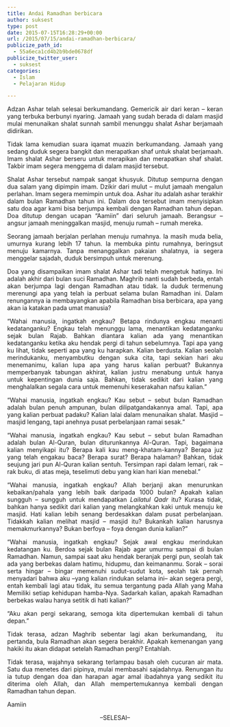 ```yaml
---
title: Andai Ramadhan berbicara
author: suksest
type: post
date: 2015-07-15T16:28:29+00:00
url: /2015/07/15/andai-ramadhan-berbicara/
publicize_path_id:
  - 55a6eca1cd4b2b9bde0678df
publicize_twitter_user:
  - suksest
categories:
  - Islam
  - Pelajaran Hidup

---
```

<p style="text-align:justify;">
  Adzan Ashar telah selesai berkumandang. Gemericik air dari keran &#8211; keran yang terbuka berbunyi nyaring. Jamaah yang sudah berada di dalam masjid mulai menunaikan shalat sunnah sambil menunggu shalat Ashar berjamaah didirikan.
</p>

<p style="text-align:justify;">
  Tidak lama kemudian suara iqamat muazin berkumandang. Jamaah yang sedang duduk segera bangkit dan merapatkan shaf untuk shalat berjamaah. Imam shalat Ashar berseru untuk merapikan dan merapatkan shaf shalat. Takbir imam segera menggema di dalam masjid tersebut.
</p>

<p style="text-align:justify;">
  Shalat Ashar tersebut nampak sangat khusyuk. Ditutup sempurna dengan dua salam yang dipimpin imam. Dzikir dari mulut &#8211; mulut jamaah mengalun perlahan. Imam segera memimpin untuk doa. Ashar itu adalah ashar terakhir dalam bulan Ramadhan tahun ini. Dalam doa tersebut imam menyisipkan satu doa agar kami bisa berjumpa kembali dengan Ramadhan tahun depan. Doa ditutup dengan ucapan &#8220;Aamiin&#8221; dari seluruh jamaah. Berangsur &#8211; angsur jamaah meninggalkan masjid, menuju rumah &#8211; rumah mereka.
</p>

<p style="text-align:justify;">
  Seorang jamaah berjalan perlahan menuju rumahnya. Ia masih muda belia, umurnya kurang lebih 17 tahun. Ia membuka pintu rumahnya, beringsut menuju kamarnya. Tanpa menanggalkan pakaian shalatnya, ia segera menggelar sajadah, duduk bersimpuh untuk merenung.
</p>

<p style="text-align:justify;">
  Doa yang disampaikan imam shalat Ashar tadi telah mengetuk hatinya. Ini adalah akhir dari bulan suci Ramadhan. Maghrib nanti sudah berbeda, entah akan berjumpa lagi dengan Ramadhan atau tidak. Ia duduk termenung merenungi apa yang telah ia perbuat selama bulan Ramadhan ini. Dalam renungannya ia membayangkan apabila Ramadhan bisa berbicara, apa yang akan ia katakan pada umat manusia?
</p>

<p style="text-align:justify;">
  &#8220;Wahai manusia, ingatkah engkau? Betapa rindunya engkau menanti kedatanganku? Engkau telah menunggu lama, menantikan kedatanganku sejak bulan Rajab. Bahkan diantara kalian ada yang menantikan kedatanganku ketika aku hendak pergi di tahun sebelumnya. Tapi apa yang ku lihat, tidak seperti apa yang ku harapkan. Kalian berdusta. Kalian seolah merindukanku, menyambutku dengan suka cita, tapi sekian hari aku menemanimu, kalian lupa apa yang harus kalian perbuat? Bukannya memperbanyak tabungan akhirat, kalian justru menabung untuk hanya untuk kepentingan dunia saja. Bahkan, tidak sedikit dari kalian yang menghalalkan segala cara untuk memenuhi keserakahan nafsu kalian.&#8221;
</p>

<p style="text-align:justify;">
  &#8220;Wahai manusia, ingatkah engkau? Kau sebut &#8211; sebut bulan Ramadhan adalah bulan penuh ampunan, bulan dilipatgandakannya amal. Tapi, apa yang kalian perbuat padaku? Kalian lalai dalam menunaikan shalat. Masjid &#8211; masjid lengang, tapi anehnya pusat perbelanjaan ramai sesak.&#8221;
</p>

<p style="text-align:justify;">
  &#8220;Wahai manusia, ingatkah engkau? Kau sebut &#8211; sebut bulan Ramadhan adalah bulan Al-Quran, bulan diturunkannya Al-Quran. Tapi, bagaimana kalian menyikapi itu? Berapa kali kau meng-khatam-kannya? Berapa juz yang telah engakau baca? Berapa surat? Berapa halaman? Bahkan, tidak seujung jari pun Al-Quran kalian sentuh. Tersimpan rapi dalam lemari, rak &#8211; rak buku, di atas meja, teselimuti debu yang kian hari kian menebal.&#8221;
</p>

<p style="text-align:justify;">
  &#8220;Wahai manusia, ingatkah engkau? Allah berjanji akan menurunkan kebaikan/pahala yang lebih baik daripada 1000 bulan? Apakah kalian sungguh &#8211; sungguh untuk mendapatkan <em>Lailatul Qadr </em>itu? Kurasa tidak, bahkan hanya sedikit dari kalian yang melangkahkan kaki untuk menuju ke masjid. Hati kalian lebih senang berdesakkan dalam pusat perbelanjaan. Tidakkah kalian melihat masjid &#8211; masjid itu? Bukankah kalian harusnya memakmurkannya? Bukan berfoya &#8211; foya dengan dunia kalian?&#8221;
</p>

<p style="text-align:justify;">
  &#8220;Wahai manusia, ingatkah engkau? Sejak awal engkau merindukan kedatangan ku. Berdoa sejak bulan Rajab agar umurmu sampai di bulan Ramadhan. Namun, sampai saat aku hendak beranjak pergi pun, seolah tak ada yang berbekas dalam hatimu, hidupmu, dan keimananmu. Sorak &#8211; sorai serta hingar &#8211; bingar memenuhi sudut-sudut kota, seolah tak pernah menyadari bahwa aku &#8211;yang kalian rindukan selama ini&#8211; akan segera pergi, entah kembali lagi atau tidak, itu semua tergantung pada Allah yang Maha Memiliki setiap kehidupan hamba-Nya. Sadarkah kalian, apakah Ramadhan berbekas walau hanya setitik di hati kalian?&#8221;
</p>

<p style="text-align:justify;">
  &#8220;Aku akan pergi sekarang, semoga kita dipertemukan kembali di tahun depan.&#8221;
</p>

<p style="text-align:justify;">
  Tidak terasa, adzan Maghrib sebentar lagi akan berkumandang,  itu pertanda, bula Ramadhan akan segera berakhir. Apakah kemenangan yang hakiki itu akan didapat setelah Ramadhan pergi? Entahlah.
</p>

<p style="text-align:justify;">
  Tidak terasa, wajahnya sekarang terlampau basah oleh cucuran air mata. Satu dua menetes dari pipinya, mulai membasahi sajadahnya. Renungan itu ia tutup dengan doa dan harapan agar amal ibadahnya yang sedikit itu diterima oleh Allah, dan Allah mempertemukannya kembali dengan Ramadhan tahun depan.
</p>

<p style="text-align:justify;">
  Aamiin
</p>

<p style="text-align:center;">
  &#8211;SELESAI&#8211;
</p>